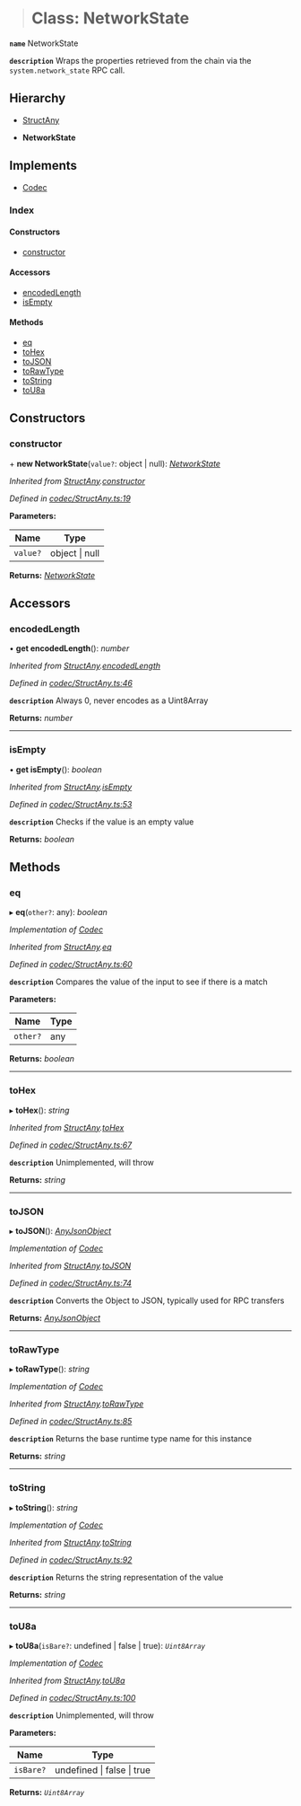 > # Class: NetworkState

**`name`** NetworkState

**`description`** 
Wraps the properties retrieved from the chain via the `system.network_state` RPC call.

## Hierarchy

  * [StructAny](_codec_structany_.structany.md)

  * **NetworkState**

## Implements

* [Codec](../interfaces/_types_.codec.md)

### Index

#### Constructors

* [constructor](_rpc_networkstate_.networkstate.md#constructor)

#### Accessors

* [encodedLength](_rpc_networkstate_.networkstate.md#encodedlength)
* [isEmpty](_rpc_networkstate_.networkstate.md#isempty)

#### Methods

* [eq](_rpc_networkstate_.networkstate.md#eq)
* [toHex](_rpc_networkstate_.networkstate.md#tohex)
* [toJSON](_rpc_networkstate_.networkstate.md#tojson)
* [toRawType](_rpc_networkstate_.networkstate.md#torawtype)
* [toString](_rpc_networkstate_.networkstate.md#tostring)
* [toU8a](_rpc_networkstate_.networkstate.md#tou8a)

## Constructors

###  constructor

\+ **new NetworkState**(`value?`: object | null): *[NetworkState](_rpc_networkstate_.networkstate.md)*

*Inherited from [StructAny](_codec_structany_.structany.md).[constructor](_codec_structany_.structany.md#constructor)*

*Defined in [codec/StructAny.ts:19](https://github.com/polkadot-js/api/blob/6c9fe76/packages/types/src/codec/StructAny.ts#L19)*

**Parameters:**

Name | Type |
------ | ------ |
`value?` | object \| null |

**Returns:** *[NetworkState](_rpc_networkstate_.networkstate.md)*

## Accessors

###  encodedLength

• **get encodedLength**(): *number*

*Inherited from [StructAny](_codec_structany_.structany.md).[encodedLength](_codec_structany_.structany.md#encodedlength)*

*Defined in [codec/StructAny.ts:46](https://github.com/polkadot-js/api/blob/6c9fe76/packages/types/src/codec/StructAny.ts#L46)*

**`description`** Always 0, never encodes as a Uint8Array

**Returns:** *number*

___

###  isEmpty

• **get isEmpty**(): *boolean*

*Inherited from [StructAny](_codec_structany_.structany.md).[isEmpty](_codec_structany_.structany.md#isempty)*

*Defined in [codec/StructAny.ts:53](https://github.com/polkadot-js/api/blob/6c9fe76/packages/types/src/codec/StructAny.ts#L53)*

**`description`** Checks if the value is an empty value

**Returns:** *boolean*

## Methods

###  eq

▸ **eq**(`other?`: any): *boolean*

*Implementation of [Codec](../interfaces/_types_.codec.md)*

*Inherited from [StructAny](_codec_structany_.structany.md).[eq](_codec_structany_.structany.md#eq)*

*Defined in [codec/StructAny.ts:60](https://github.com/polkadot-js/api/blob/6c9fe76/packages/types/src/codec/StructAny.ts#L60)*

**`description`** Compares the value of the input to see if there is a match

**Parameters:**

Name | Type |
------ | ------ |
`other?` | any |

**Returns:** *boolean*

___

###  toHex

▸ **toHex**(): *string*

*Inherited from [StructAny](_codec_structany_.structany.md).[toHex](_codec_structany_.structany.md#tohex)*

*Defined in [codec/StructAny.ts:67](https://github.com/polkadot-js/api/blob/6c9fe76/packages/types/src/codec/StructAny.ts#L67)*

**`description`** Unimplemented, will throw

**Returns:** *string*

___

###  toJSON

▸ **toJSON**(): *[AnyJsonObject](../interfaces/_types_.anyjsonobject.md)*

*Implementation of [Codec](../interfaces/_types_.codec.md)*

*Inherited from [StructAny](_codec_structany_.structany.md).[toJSON](_codec_structany_.structany.md#tojson)*

*Defined in [codec/StructAny.ts:74](https://github.com/polkadot-js/api/blob/6c9fe76/packages/types/src/codec/StructAny.ts#L74)*

**`description`** Converts the Object to JSON, typically used for RPC transfers

**Returns:** *[AnyJsonObject](../interfaces/_types_.anyjsonobject.md)*

___

###  toRawType

▸ **toRawType**(): *string*

*Implementation of [Codec](../interfaces/_types_.codec.md)*

*Inherited from [StructAny](_codec_structany_.structany.md).[toRawType](_codec_structany_.structany.md#torawtype)*

*Defined in [codec/StructAny.ts:85](https://github.com/polkadot-js/api/blob/6c9fe76/packages/types/src/codec/StructAny.ts#L85)*

**`description`** Returns the base runtime type name for this instance

**Returns:** *string*

___

###  toString

▸ **toString**(): *string*

*Implementation of [Codec](../interfaces/_types_.codec.md)*

*Inherited from [StructAny](_codec_structany_.structany.md).[toString](_codec_structany_.structany.md#tostring)*

*Defined in [codec/StructAny.ts:92](https://github.com/polkadot-js/api/blob/6c9fe76/packages/types/src/codec/StructAny.ts#L92)*

**`description`** Returns the string representation of the value

**Returns:** *string*

___

###  toU8a

▸ **toU8a**(`isBare?`: undefined | false | true): *`Uint8Array`*

*Implementation of [Codec](../interfaces/_types_.codec.md)*

*Inherited from [StructAny](_codec_structany_.structany.md).[toU8a](_codec_structany_.structany.md#tou8a)*

*Defined in [codec/StructAny.ts:100](https://github.com/polkadot-js/api/blob/6c9fe76/packages/types/src/codec/StructAny.ts#L100)*

**`description`** Unimplemented, will throw

**Parameters:**

Name | Type |
------ | ------ |
`isBare?` | undefined \| false \| true |

**Returns:** *`Uint8Array`*